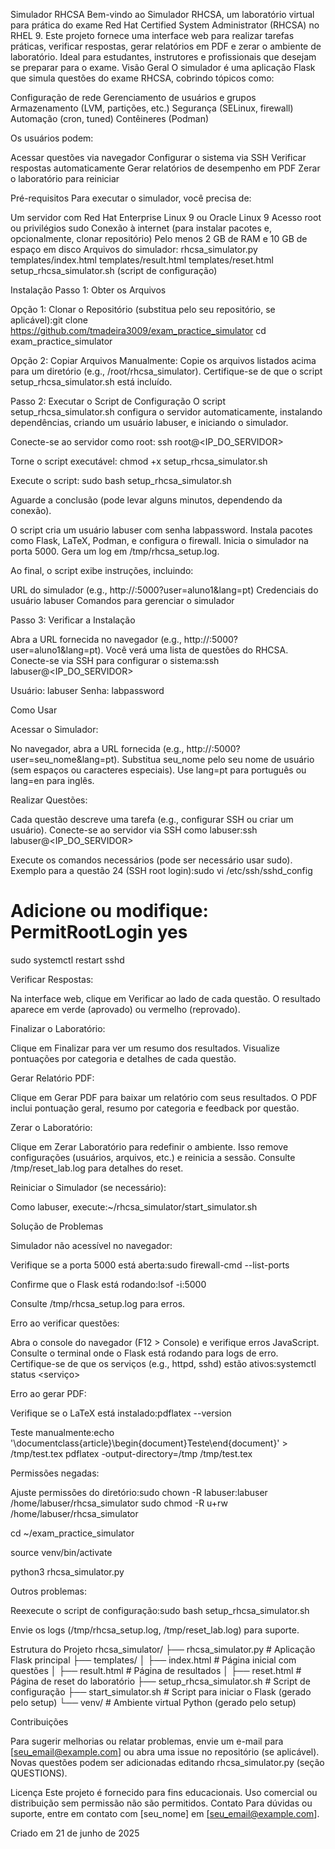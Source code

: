 Simulador RHCSA
Bem-vindo ao Simulador RHCSA, um laboratório virtual para prática do exame Red Hat Certified System Administrator (RHCSA) no RHEL 9. Este projeto fornece uma interface web para realizar tarefas práticas, verificar respostas, gerar relatórios em PDF e zerar o ambiente de laboratório. Ideal para estudantes, instrutores e profissionais que desejam se preparar para o exame.
Visão Geral
O simulador é uma aplicação Flask que simula questões do exame RHCSA, cobrindo tópicos como:

Configuração de rede
Gerenciamento de usuários e grupos
Armazenamento (LVM, partições, etc.)
Segurança (SELinux, firewall)
Automação (cron, tuned)
Contêineres (Podman)

Os usuários podem:

Acessar questões via navegador
Configurar o sistema via SSH
Verificar respostas automaticamente
Gerar relatórios de desempenho em PDF
Zerar o laboratório para reiniciar

Pré-requisitos
Para executar o simulador, você precisa de:

Um servidor com Red Hat Enterprise Linux 9 ou Oracle Linux 9
Acesso root ou privilégios sudo
Conexão à internet (para instalar pacotes e, opcionalmente, clonar repositório)
Pelo menos 2 GB de RAM e 10 GB de espaço em disco
Arquivos do simulador:
rhcsa_simulator.py
templates/index.html
templates/result.html
templates/reset.html
setup_rhcsa_simulator.sh (script de configuração)



Instalação
Passo 1: Obter os Arquivos

Opção 1: Clonar o Repositório (substitua pelo seu repositório, se aplicável):git clone https://github.com/tmadeira3009/exam_practice_simulator
cd exam_practice_simulator


Opção 2: Copiar Arquivos Manualmente:
Copie os arquivos listados acima para um diretório (e.g., /root/rhcsa_simulator).
Certifique-se de que o script setup_rhcsa_simulator.sh está incluído.



Passo 2: Executar o Script de Configuração
O script setup_rhcsa_simulator.sh configura o servidor automaticamente, instalando dependências, criando um usuário labuser, e iniciando o simulador.

Conecte-se ao servidor como root:
ssh root@<IP_DO_SERVIDOR>


Torne o script executável:
chmod +x setup_rhcsa_simulator.sh


Execute o script:
sudo bash setup_rhcsa_simulator.sh


Aguarde a conclusão (pode levar alguns minutos, dependendo da conexão).

O script cria um usuário labuser com senha labpassword.
Instala pacotes como Flask, LaTeX, Podman, e configura o firewall.
Inicia o simulador na porta 5000.
Gera um log em /tmp/rhcsa_setup.log.


Ao final, o script exibe instruções, incluindo:

URL do simulador (e.g., http://<IP>:5000?user=aluno1&lang=pt)
Credenciais do usuário labuser
Comandos para gerenciar o simulador



Passo 3: Verificar a Instalação

Abra a URL fornecida no navegador (e.g., http://<IP>:5000?user=aluno1&lang=pt).
Você verá uma lista de questões do RHCSA.
Conecte-se via SSH para configurar o sistema:ssh labuser@<IP_DO_SERVIDOR>


Usuário: labuser
Senha: labpassword



Como Usar

Acessar o Simulador:

No navegador, abra a URL fornecida (e.g., http://<IP>:5000?user=seu_nome&lang=pt).
Substitua seu_nome pelo seu nome de usuário (sem espaços ou caracteres especiais).
Use lang=pt para português ou lang=en para inglês.


Realizar Questões:

Cada questão descreve uma tarefa (e.g., configurar SSH ou criar um usuário).
Conecte-se ao servidor via SSH como labuser:ssh labuser@<IP_DO_SERVIDOR>


Execute os comandos necessários (pode ser necessário usar sudo).
Exemplo para a questão 24 (SSH root login):sudo vi /etc/ssh/sshd_config
# Adicione ou modifique: PermitRootLogin yes
sudo systemctl restart sshd




Verificar Respostas:

Na interface web, clique em Verificar ao lado de cada questão.
O resultado aparece em verde (aprovado) ou vermelho (reprovado).


Finalizar o Laboratório:

Clique em Finalizar para ver um resumo dos resultados.
Visualize pontuações por categoria e detalhes de cada questão.


Gerar Relatório PDF:

Clique em Gerar PDF para baixar um relatório com seus resultados.
O PDF inclui pontuação geral, resumo por categoria e feedback por questão.


Zerar o Laboratório:

Clique em Zerar Laboratório para redefinir o ambiente.
Isso remove configurações (usuários, arquivos, etc.) e reinicia a sessão.
Consulte /tmp/reset_lab.log para detalhes do reset.


Reiniciar o Simulador (se necessário):

Como labuser, execute:~/rhcsa_simulator/start_simulator.sh





Solução de Problemas

Simulador não acessível no navegador:

Verifique se a porta 5000 está aberta:sudo firewall-cmd --list-ports


Confirme que o Flask está rodando:lsof -i:5000


Consulte /tmp/rhcsa_setup.log para erros.


Erro ao verificar questões:

Abra o console do navegador (F12 > Console) e verifique erros JavaScript.
Consulte o terminal onde o Flask está rodando para logs de erro.
Certifique-se de que os serviços (e.g., httpd, sshd) estão ativos:systemctl status <serviço>




Erro ao gerar PDF:

Verifique se o LaTeX está instalado:pdflatex --version


Teste manualmente:echo '\documentclass{article}\begin{document}Teste\end{document}' > /tmp/test.tex
pdflatex -output-directory=/tmp /tmp/test.tex




Permissões negadas:

Ajuste permissões do diretório:sudo chown -R labuser:labuser /home/labuser/rhcsa_simulator
sudo chmod -R u+rw /home/labuser/rhcsa_simulator


cd ~/exam_practice_simulator

source venv/bin/activate

python3 rhcsa_simulator.py


Outros problemas:

Reexecute o script de configuração:sudo bash setup_rhcsa_simulator.sh


Envie os logs (/tmp/rhcsa_setup.log, /tmp/reset_lab.log) para suporte.



Estrutura do Projeto
rhcsa_simulator/
├── rhcsa_simulator.py        # Aplicação Flask principal
├── templates/
│   ├── index.html            # Página inicial com questões
│   ├── result.html           # Página de resultados
│   ├── reset.html            # Página de reset do laboratório
├── setup_rhcsa_simulator.sh  # Script de configuração
├── start_simulator.sh        # Script para iniciar o Flask (gerado pelo setup)
└── venv/                     # Ambiente virtual Python (gerado pelo setup)

Contribuições

Para sugerir melhorias ou relatar problemas, envie um e-mail para [seu_email@example.com] ou abra uma issue no repositório (se aplicável).
Novas questões podem ser adicionadas editando rhcsa_simulator.py (seção QUESTIONS).

Licença
Este projeto é fornecido para fins educacionais. Uso comercial ou distribuição sem permissão não são permitidos.
Contato
Para dúvidas ou suporte, entre em contato com [seu_nome] em [seu_email@example.com].

Criado em 21 de junho de 2025
